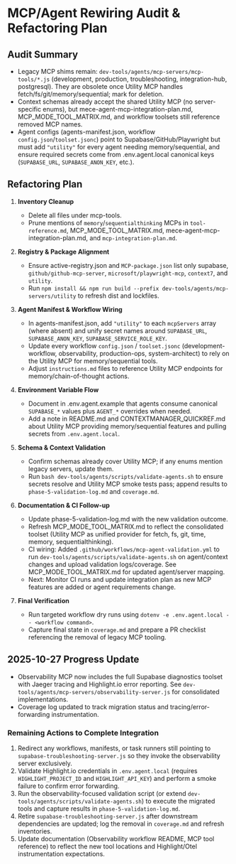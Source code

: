 # MCP/Agent Rewiring Audit & Refactoring Plan

## Audit Summary

- Legacy MCP shims remain: `dev-tools/agents/mcp-servers/mcp-tools/*.js` (development, production, troubleshooting, integration-hub, postgresql). They are obsolete once Utility MCP handles fetch/fs/git/memory/sequential; mark for deletion.
- Context schemas already accept the shared Utility MCP (no server-specific enums), but mece-agent-mcp-integration-plan.md, MCP_MODE_TOOL_MATRIX.md, and workflow toolsets still reference removed MCP names.
- Agent configs (agents-manifest.json, workflow `config.json`/`toolset.jsonc`) point to Supabase/GitHub/Playwright but must add `"utility"` for every agent needing memory/sequential, and ensure required secrets come from .env.agent.local canonical keys (`SUPABASE_URL`, `SUPABASE_ANON_KEY`, etc.).

## Refactoring Plan

1. **Inventory Cleanup**

   - Delete all files under mcp-tools.
   - Prune mentions of `memory`/`sequentialthinking` MCPs in `tool-reference.md`, MCP_MODE_TOOL_MATRIX.md, mece-agent-mcp-integration-plan.md, and `mcp-integration-plan.md`.

2. **Registry & Package Alignment**

   - Ensure active-registry.json and `MCP-package.json` list only supabase, `github/github-mcp-server`, `microsoft/playwright-mcp`, `context7`, and `utility`.
   - Run `npm install && npm run build --prefix dev-tools/agents/mcp-servers/utility` to refresh dist and lockfiles.

3. **Agent Manifest & Workflow Wiring**

   - In agents-manifest.json, add `"utility"` to each `mcpServers` array (where absent) and unify secret names around `SUPABASE_URL`, `SUPABASE_ANON_KEY`, `SUPABASE_SERVICE_ROLE_KEY`.
   - Update every workflow `config.json` / `toolset.jsonc` (development-workflow, observability, production-ops, system-architect) to rely on the Utility MCP for memory/sequential tools.
   - Adjust `instructions.md` files to reference Utility MCP endpoints for memory/chain-of-thought actions.

4. **Environment Variable Flow**

   - Document in .env.agent.example that agents consume canonical `SUPABASE_*` values plus `AGENT_*` overrides when needed.
   - Add a note in README.md and CONTEXTMANAGER_QUICKREF.md about Utility MCP providing memory/sequential features and pulling secrets from `.env.agent.local`.

5. **Schema & Context Validation**

   - Confirm schemas already cover Utility MCP; if any enums mention legacy servers, update them.
   - Run `bash dev-tools/agents/scripts/validate-agents.sh` to ensure secrets resolve and Utility MCP smoke tests pass; append results to `phase-5-validation-log.md` and `coverage.md`.

6. **Documentation & CI Follow-up**

   - Update phase-5-validation-log.md with the new validation outcome.
   - Refresh MCP_MODE_TOOL_MATRIX.md to reflect the consolidated toolset (Utility MCP as unified provider for fetch, fs, git, time, memory, sequentialthinking).
   - CI wiring: Added `.github/workflows/mcp-agent-validation.yml` to run `dev-tools/agents/scripts/validate-agents.sh` on agent/context changes and upload validation logs/coverage. See MCP_MODE_TOOL_MATRIX.md for updated agent/server mapping.
   - Next: Monitor CI runs and update integration plan as new MCP features are added or agent requirements change.

7. **Final Verification**
   - Run targeted workflow dry runs using `dotenv -e .env.agent.local -- <workflow command>`.
   - Capture final state in `coverage.md` and prepare a PR checklist referencing the removal of legacy MCP tooling.

## 2025-10-27 Progress Update

- Observability MCP now includes the full Supabase diagnostics toolset with Jaeger tracing and Highlight.io error reporting. See `dev-tools/agents/mcp-servers/observability-server.js` for consolidated implementations.
- Coverage log updated to track migration status and tracing/error-forwarding instrumentation.

### Remaining Actions to Complete Integration

1. Redirect any workflows, manifests, or task runners still pointing to `supabase-troubleshooting-server.js` so they invoke the observability server exclusively.
2. Validate Highlight.io credentials in `.env.agent.local` (requires `HIGHLIGHT_PROJECT_ID` and `HIGHLIGHT_API_KEY`) and perform a smoke failure to confirm error forwarding.
3. Run the observability-focused validation script (or extend `dev-tools/agents/scripts/validate-agents.sh`) to execute the migrated tools and capture results in `phase-5-validation-log.md`.
4. Retire `supabase-troubleshooting-server.js` after downstream dependencies are updated; log the removal in `coverage.md` and refresh inventories.
5. Update documentation (Observability workflow README, MCP tool reference) to reflect the new tool locations and Highlight/Otel instrumentation expectations.
